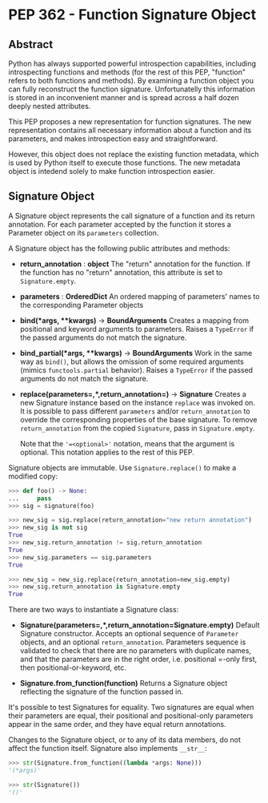 # PEP 362 - Function Signature Object

## Abstract

Python has always supported powerful introspection capabilities, including introspecting functions and methods (for the rest of this PEP, "function" refers to both functions and methods). By examining a function object you can fully reconstruct the function signature. Unfortunatelly this information is stored in an inconvenient manner and is spread across a half dozen deeply nested attributes.

This PEP proposes a new representation for function signatures. The new representation contains all necessary information about a function and its parameters, and makes introspection easy and straightforward.

However, this object does not replace the existing function metadata, which is used by Python itself to execute those functions. The new metadata object is intedend solely to make function introspection easier.

## Signature Object

A Signature object represents the call signature of a function and its return annotation. For each parameter accepted by the function it stores a Parameter object on its `parameters` collection.

A Signature object has the following public attributes and methods:

* **return_annotation** : **object**
    The "return" annotation for the function. If the function has no "return" annotation, this attribute is set to `Signature.empty`.

* **parameters** : **OrderedDict**
    An ordered mapping of parameters' names to the corresponding Parameter objects

* __bind(*args, **kwargs)__ -> __BoundArguments__
    Creates a mapping from positional and keyword arguments to parameters. Raises a `TypeError` if the passed arguments do not match the signature.

* __bind_partial(*args, **kwargs)__ -> __BoundArguments__
    Work in the same way as `bind()`, but allows the omission of some required arguments (mimics `functools.partial` behavior). Raises a `TypeError` if the passed arguments do not match the signature.

* __replace(parameters=<optional>,*,return_annotation=<optional>)__ -> __Signature__
    Creates a new Signature instance based on the instance `replace` was invoked on. It is possible to pass different `parameters` and/or `return_annotation` to override the corresponding properties of the base signature. To remove `return_annotation` from the copied `Signature`, pass in `Signature.empty`.

    Note that the `'=<optional>'` notation, means that the argument is optional. This notation applies to the rest of this PEP.

Signature objects are immutable. Use `Signature.replace()` to make a modified copy:

```python
>>> def foo() -> None:
...     pass
>>> sig = signature(foo)

>>> new_sig = sig.replace(return_annotation="new return annotation")
>>> new_sig is not sig
True
>>> new_sig.return_annotation != sig.return_annotation
True
>>> new_sig.parameters == sig.parameters
True

>>> new_sig = new_sig.replace(return_annotation=new_sig.empty)
>>> new_sig.return_annotation is Signature.empty
True
```

There are two ways to instantiate a Signature class:

* __Signature(parameters=<optional>,*,return_annotation=Signature.empty)__
    Default Signature constructor. Accepts an optional sequence of `Parameter` objects, and an optional `return_annotation`. Parameters sequence is validated to check that there are no parameters with duplicate names, and that the parameters are in the right order, i.e. positional =-only first, then positional-or-keyword, etc.

* __Signature.from_function(function)__
    Returns a Signature object reflecting the signature of the function passed in.

It's possible to test Signatures for equality. Two signatures are equal when their parameters are equal, their positional and positional-only parameters appear in the same order, and they have equal return annotations.

Changes to the Signature object, or to any of its data members, do not affect the function itself. 
Signature also implements `__str__`:

```python
>>> str(Signature.from_function((lambda *args: None)))
'(*args)'

>>> str(Signature())
'()'
```

